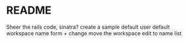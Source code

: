 # README

Sheer the rails code, sinatra?
create a sample default user
default workspace name form + change
move the workspace edit to name list
